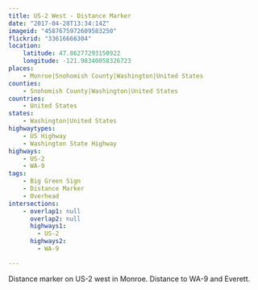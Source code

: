 ```yaml
---
title: US-2 West - Distance Marker
date: "2017-04-28T13:34:14Z"
imageid: "4587675972609583250"
flickrid: "33616666304"
location:
    latitude: 47.86277293150922
    longitude: -121.98340058326723
places:
    - Monroe|Snohomish County|Washington|United States
counties:
    - Snohomish County|Washington|United States
countries:
    - United States
states:
    - Washington|United States
highwaytypes:
    - US Highway
    - Washington State Highway
highways:
    - US-2
    - WA-9
tags:
    - Big Green Sign
    - Distance Marker
    - Overhead
intersections:
    - overlap1: null
      overlap2: null
      highways1:
        - US-2
      highways2:
        - WA-9

---
```

Distance marker on US-2 west in Monroe.  Distance to WA-9 and Everett.